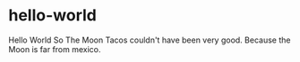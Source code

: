 # hello-world
Hello World
So The Moon Tacos couldn't have been very good. Because the Moon is far from mexico.
